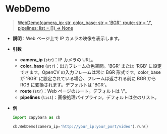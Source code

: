 # WebDemo

> [WebDemo(camera_ip: str, color_base: str = 'BGR', route: str = '/', pipelines: list = []) -> None](https://github.com/DocsaidLab/Capybara/blob/975d62fba4f76db59e715c220f7a2af5ad8d050e/capybara/vision/ipcam/app.py#L23)

- **説明**：Web ページ上で IP カメラの映像を表示します。

- **引数**

  - **camera_ip** (`str`)：IP カメラの URL。
  - **color_base** (`str`)：出力フレームの色空間。'BGR' または 'RGB' に設定できます。OpenCV の入力フレームは常に BGR 形式です。color_base が 'RGB' に設定されている場合、フレームは返される前に BGR から RGB に変換されます。デフォルトは 'BGR'。
  - **route** (`str`)：Web ページのルート。デフォルトは '/'。
  - **pipelines** (`list`)：画像処理パイプライン。デフォルトは空のリスト。

- **例**

  ```python
  import capybara as cb

  cb.WebDemo(camera_ip='http://your_ip:your_port/video').run()
  ```
